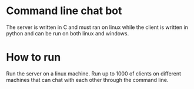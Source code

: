 # Command line chat bot
 The server is written in C and must ran on linux while the client is written in python
 and can be run on both linux and windows.
 # How to run
Run the server on a linux machine.
Run up to 1000 of clients on different machines that can chat with each other through 
the command line.
